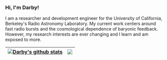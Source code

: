 ### Hi, I'm Darby!

I am a researcher and development engineer for the University of California, Berkeley's Radio Astronomy Laboratory.
My current work centers around fast radio bursts and the cosmological dependence of baryonic feedback. However, my research interests are ever changing and I learn and am exposed to more.

| <a href="https://github.com/anuraghazra/github-readme-stats"><img align="center" src="https://github-readme-stats.vercel.app/api?username=darbymccauley&show_icons=true&include_all_commits=true&theme=gotham&hide_border=true" alt="Darby's github stats" /></a> | <a href="https://github.com/anuraghazra/github-readme-stats"><img align="center" src="https://github-readme-stats.vercel.app/api/top-langs/?username=darbymccauley&layout=compact&theme=gotham&hide_border=true&langs_count=5" /></a> |
| ------------- | ------------- |


<!--
**darbymccauley/darbymccauley** is a ✨ _special_ ✨ repository because its `README.md` (this file) appears on your GitHub profile.

Here are some ideas to get you started:

- 🔭 I’m currently working on ...
- 🌱 I’m currently learning ...
- 👯 I’m looking to collaborate on ...
- 🤔 I’m looking for help with ...
- 💬 Ask me about ...
- 📫 How to reach me: ...
- 😄 Pronouns: ...
- ⚡ Fun fact: ...
-->
